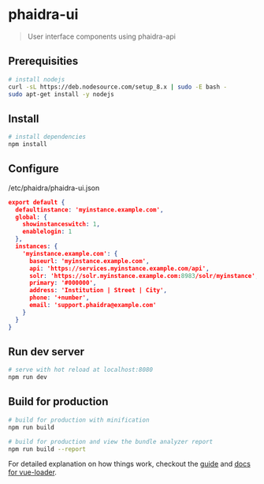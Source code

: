# phaidra-ui

> User interface components using phaidra-api

## Prerequisities

``` bash
# install nodejs
curl -sL https://deb.nodesource.com/setup_8.x | sudo -E bash -
sudo apt-get install -y nodejs
```

## Install

``` bash
# install dependencies
npm install
```

## Configure

/etc/phaidra/phaidra-ui.json
```json
export default {
  defaultinstance: 'myinstance.example.com',
  global: {
    showinstanceswitch: 1,
    enablelogin: 1
  },  
  instances: {
    'myinstance.example.com': {
      baseurl: 'myinstance.example.com',
      api: 'https://services.myinstance.example.com/api',
      solr: 'https://solr.myinstance.example.com:8983/solr/myinstance',
      primary: '#000000',
      address: 'Institution | Street | City',
      phone: '+number',
      email: 'support.phaidra@example.com'
    }
  }
}
```

## Run dev server

```bash
# serve with hot reload at localhost:8080
npm run dev
```

## Build for production

```bash
# build for production with minification
npm run build

# build for production and view the bundle analyzer report
npm run build --report
```


For detailed explanation on how things work, checkout the [guide](http://vuejs-templates.github.io/webpack/) and [docs for vue-loader](http://vuejs.github.io/vue-loader).
